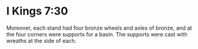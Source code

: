 # I Kings 7:30

Moreover, each stand had four bronze wheels and axles of bronze, and at the four corners were supports for a basin. The supports were cast with wreaths at the side of each.
